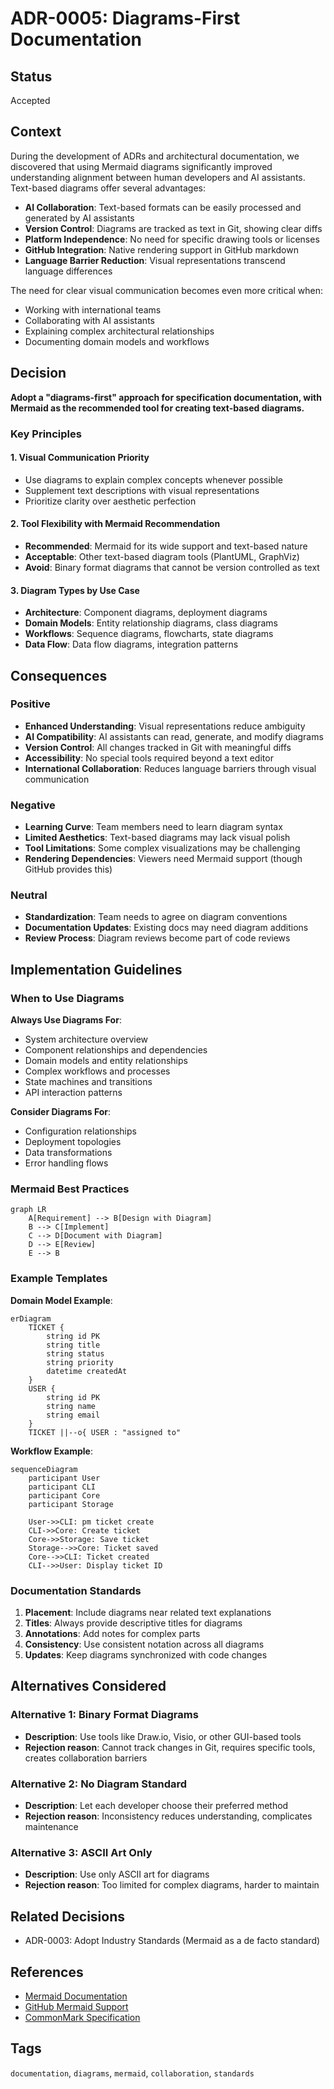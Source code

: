 # ADR-0005: Diagrams-First Documentation

## Status
Accepted

## Context
During the development of ADRs and architectural documentation, we discovered that using Mermaid diagrams significantly improved understanding alignment between human developers and AI assistants. Text-based diagrams offer several advantages:

- **AI Collaboration**: Text-based formats can be easily processed and generated by AI assistants
- **Version Control**: Diagrams are tracked as text in Git, showing clear diffs
- **Platform Independence**: No need for specific drawing tools or licenses
- **GitHub Integration**: Native rendering support in GitHub markdown
- **Language Barrier Reduction**: Visual representations transcend language differences

The need for clear visual communication becomes even more critical when:
- Working with international teams
- Collaborating with AI assistants
- Explaining complex architectural relationships
- Documenting domain models and workflows

## Decision
**Adopt a "diagrams-first" approach for specification documentation, with Mermaid as the recommended tool for creating text-based diagrams.**

### Key Principles

#### 1. Visual Communication Priority
- Use diagrams to explain complex concepts whenever possible
- Supplement text descriptions with visual representations
- Prioritize clarity over aesthetic perfection

#### 2. Tool Flexibility with Mermaid Recommendation
- **Recommended**: Mermaid for its wide support and text-based nature
- **Acceptable**: Other text-based diagram tools (PlantUML, GraphViz)
- **Avoid**: Binary format diagrams that cannot be version controlled as text

#### 3. Diagram Types by Use Case
- **Architecture**: Component diagrams, deployment diagrams
- **Domain Models**: Entity relationship diagrams, class diagrams
- **Workflows**: Sequence diagrams, flowcharts, state diagrams
- **Data Flow**: Data flow diagrams, integration patterns

## Consequences

### Positive
- **Enhanced Understanding**: Visual representations reduce ambiguity
- **AI Compatibility**: AI assistants can read, generate, and modify diagrams
- **Version Control**: All changes tracked in Git with meaningful diffs
- **Accessibility**: No special tools required beyond a text editor
- **International Collaboration**: Reduces language barriers through visual communication

### Negative
- **Learning Curve**: Team members need to learn diagram syntax
- **Limited Aesthetics**: Text-based diagrams may lack visual polish
- **Tool Limitations**: Some complex visualizations may be challenging
- **Rendering Dependencies**: Viewers need Mermaid support (though GitHub provides this)

### Neutral
- **Standardization**: Team needs to agree on diagram conventions
- **Documentation Updates**: Existing docs may need diagram additions
- **Review Process**: Diagram reviews become part of code reviews

## Implementation Guidelines

### When to Use Diagrams

**Always Use Diagrams For**:
- System architecture overview
- Component relationships and dependencies
- Domain models and entity relationships
- Complex workflows and processes
- State machines and transitions
- API interaction patterns

**Consider Diagrams For**:
- Configuration relationships
- Deployment topologies
- Data transformations
- Error handling flows

### Mermaid Best Practices

```mermaid
graph LR
    A[Requirement] --> B[Design with Diagram]
    B --> C[Implement]
    C --> D[Document with Diagram]
    D --> E[Review]
    E --> B
```

### Example Templates

**Domain Model Example**:
```mermaid
erDiagram
    TICKET {
        string id PK
        string title
        string status
        string priority
        datetime createdAt
    }
    USER {
        string id PK
        string name
        string email
    }
    TICKET ||--o{ USER : "assigned to"
```

**Workflow Example**:
```mermaid
sequenceDiagram
    participant User
    participant CLI
    participant Core
    participant Storage
    
    User->>CLI: pm ticket create
    CLI->>Core: Create ticket
    Core->>Storage: Save ticket
    Storage-->>Core: Ticket saved
    Core-->>CLI: Ticket created
    CLI-->>User: Display ticket ID
```

### Documentation Standards

1. **Placement**: Include diagrams near related text explanations
2. **Titles**: Always provide descriptive titles for diagrams
3. **Annotations**: Add notes for complex parts
4. **Consistency**: Use consistent notation across all diagrams
5. **Updates**: Keep diagrams synchronized with code changes

## Alternatives Considered

### Alternative 1: Binary Format Diagrams
- **Description**: Use tools like Draw.io, Visio, or other GUI-based tools
- **Rejection reason**: Cannot track changes in Git, requires specific tools, creates collaboration barriers

### Alternative 2: No Diagram Standard
- **Description**: Let each developer choose their preferred method
- **Rejection reason**: Inconsistency reduces understanding, complicates maintenance

### Alternative 3: ASCII Art Only
- **Description**: Use only ASCII art for diagrams
- **Rejection reason**: Too limited for complex diagrams, harder to maintain

## Related Decisions
- ADR-0003: Adopt Industry Standards (Mermaid as a de facto standard)

## References
- [Mermaid Documentation](https://mermaid.js.org/)
- [GitHub Mermaid Support](https://github.blog/2022-02-14-include-diagrams-markdown-files-mermaid/)
- [CommonMark Specification](https://commonmark.org/)

## Tags
`documentation`, `diagrams`, `mermaid`, `collaboration`, `standards`